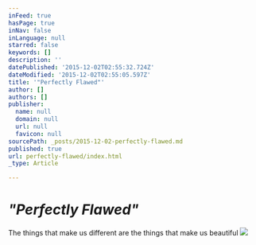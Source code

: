 ```yaml
---
inFeed: true
hasPage: true
inNav: false
inLanguage: null
starred: false
keywords: []
description: ''
datePublished: '2015-12-02T02:55:32.724Z'
dateModified: '2015-12-02T02:55:05.597Z'
title: '"Perfectly Flawed"'
author: []
authors: []
publisher:
  name: null
  domain: null
  url: null
  favicon: null
sourcePath: _posts/2015-12-02-perfectly-flawed.md
published: true
url: perfectly-flawed/index.html
_type: Article

---
```

# _"Perfectly Flawed"_

The things that make us different are the things that make us beautiful
![](https://the-grid-user-content.s3-us-west-2.amazonaws.com/58a0e023-c124-4f38-983d-a11867ad1192.jpg)